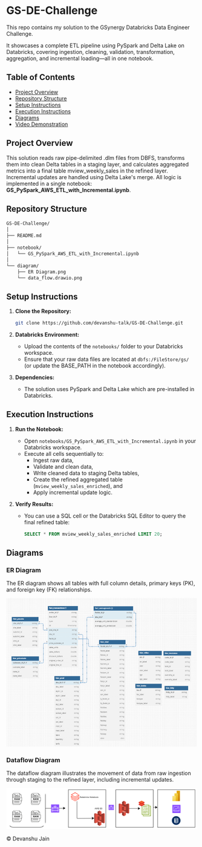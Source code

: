
# GS-DE-Challenge

This repo contains my solution to the GSynergy Databricks Data Engineer Challenge. 

It showcases a complete ETL pipeline using PySpark and Delta Lake on Databricks, covering ingestion, cleaning, validation, transformation, aggregation, and incremental loading—all in one notebook.

## Table of Contents

- [Project Overview](#project-overview)
- [Repository Structure](#repository-structure)
- [Setup Instructions](#setup-instructions)
- [Execution Instructions](#execution-instructions)
- [Diagrams](#diagrams)
- [Video Demonstration](video_demo/)

## Project Overview

This solution reads raw pipe-delimited .dlm files from DBFS, transforms them into clean Delta tables in a staging layer, and calculates aggregated metrics into a final table mview_weekly_sales in the refined layer. Incremental updates are handled using Delta Lake's merge. All logic is implemented in a single notebook: **GS_PySpark_AWS_ETL_with_Incremental.ipynb**.

## Repository Structure

```
GS-DE-Challenge/
│
├── README.md
│
├── notebook/
│   └── GS_PySpark_AWS_ETL_with_Incremental.ipynb
│
└── diagram/
    ├── ER Diagram.png     
    └── data_flow.drawio.png
```

## Setup Instructions

1. **Clone the Repository:**
   ```bash
   git clone https://github.com/devanshu-talk/GS-DE-Challenge.git
   ```

2. **Databricks Environment:**
   - Upload the contents of the `notebooks/` folder to your Databricks workspace.
   - Ensure that your raw data files are located at `dbfs:/FileStore/gs/` (or update the BASE_PATH in the notebook accordingly).

3. **Dependencies:**
   - The solution uses PySpark and Delta Lake which are pre-installed in Databricks.

## Execution Instructions

1. **Run the Notebook:**
   - Open `notebooks/GS_PySpark_AWS_ETL_with_Incremental.ipynb` in your Databricks workspace.
   - Execute all cells sequentially to:
     - Ingest raw data,
     - Validate and clean data,
     - Write cleaned data to staging Delta tables,
     - Create the refined aggregated table (`mview_weekly_sales_enriched`), and
     - Apply incremental update logic.

2. **Verify Results:**
   - You can use a SQL cell or the Databricks SQL Editor to query the final refined table:
     ```sql
     SELECT * FROM mview_weekly_sales_enriched LIMIT 20;
     ```

## Diagrams

### ER Diagram

The ER diagram shows all tables with full column details, primary keys (PK), and foreign key (FK) relationships.

![ER Diagram](diagram/ER_Diagram.png)

### Dataflow Diagram

The dataflow diagram illustrates the movement of data from raw ingestion through staging to the refined layer, including incremental updates.

![Dataflow Diagram](diagram/data_flow.drawio.png)



© Devanshu Jain
